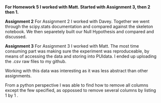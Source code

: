 __For Homework 5 I worked with Matt. Started with Assignment 3, then 2 then 1.__

__Assignment 2__
For Assignment 2 I worked with Davey. Together we went through the scipy.stats documentation and compared against the skeleton notebook. We then separetely built our Null Hypothesis and compared and discussed.

__Assignment 3__
For Assignment 3 I worked with Matt.
The most time consuming part was making sure the experiment was reproduceable, by means of accessing the data and storing into PUIdata. I ended up uploading the .csv raw files to my github. 

Working with this data was interesting as it was less abstract than other assignments.

From a python perspective I was able to find how to remove all columns except the few specified, as oppossed to remove several columns by listing 1 by 1 . 

